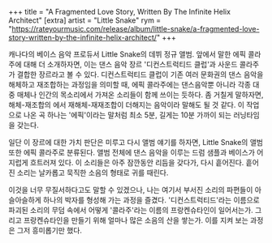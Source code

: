 +++
title = "A Fragmented Love Story, Written By The Infinite Helix Architect"
[extra]
artist = "Little Snake"
rym = "https://rateyourmusic.com/release/album/little-snake/a-fragmented-love-story-written-by-the-infinite-helix-architect/"
+++

캐나다의 베이스 음악 프로듀서 Little Snake의 데뷔 정규 앨범. 앞에서 말한 에픽 콜라주에 대해 더 소개하자면, 이는 댄스
음악 장르 '디컨스트럭티드 클럽'과 사운드 콜라주가 결합한 장르라고 볼 수 있다. 디컨스트럭티드 클럽이 기존 여러 문화권의
댄스 음악을 해체하고 재조합하는 과정임을 의미할 때, 에픽 콜라주에는 댄스음악뿐 아니라 각종 대중 매체나 인간의
목소리에서 가져온 소리들이 함께 쓰이는 듯하다. 좀 거칠게 말하자면, 해체-재조합의 에서 재해체-재재조합이 더해지는
음악이라 말해도 될 것 같다. 이 작업으로 나온 곡 하나는 '에픽'이라는 말처럼 최소 5분, 길게는 10분 가까이 되는 러닝타임을
갖는다.

일단 이 장르에 대한 가치 판단은 미루고 다시 앨범 얘기를 하자면, Little Snake의 앨범 또한 에픽 콜라주로 분류된다. 앨범
전체에 댄스 음악을 이루는 드럼 샘플과 베이스가 어지럽게 흐트러져 있다. 이 소리들은 아주 잠깐동안 리듬을 갖다가, 다시
흩어진다. 흩어진 소리는 날카롭고 묵직한 소음의 형태로 귀를 때린다.

이것을 너무 무질서하다고도 말할 수 있겠으나, 나는 여기서 부서진 소리의 파편들이 아슬아슬하게 하나의 박자를 형성해 가는
과정을 즐겼다. '디컨스트럭티드'라는 이름으로 파괴된 소리의 무덤 속에서 어떻게 '콜라주'라는 이름의 프랑켄슈타인이
일어서는가. 그리고 프랑켄슈타인을 만들기 위해 얼마나 많은 소음의 산을 쌓는가. 이를 지켜 보는 과정은 그저 흥미롭기만
했다.
